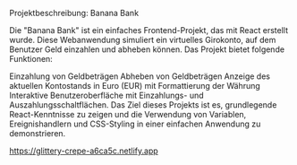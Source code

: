 Projektbeschreibung: Banana Bank

Die "Banana Bank" ist ein einfaches Frontend-Projekt, das mit React erstellt wurde. Diese Webanwendung simuliert ein virtuelles Girokonto, auf dem Benutzer Geld einzahlen und abheben können. Das Projekt bietet folgende Funktionen:

Einzahlung von Geldbeträgen
Abheben von Geldbeträgen
Anzeige des aktuellen Kontostands in Euro (EUR) mit Formattierung der Währung
Interaktive Benutzeroberfläche mit Einzahlungs- und Auszahlungsschaltflächen.
Das Ziel dieses Projekts ist es, grundlegende React-Kenntnisse zu zeigen und die Verwendung von Variablen, Ereignishandlern und CSS-Styling in einer einfachen Anwendung zu demonstrieren.


https://glittery-crepe-a6ca5c.netlify.app
